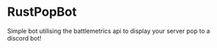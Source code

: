 # RustPopBot
Simple bot utilising the battlemetrics api to display your server pop to a discord bot!
